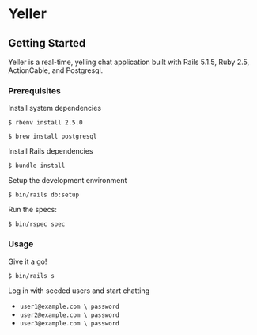 # Yeller

## Getting Started

Yeller is a real-time, yelling chat application built with Rails 5.1.5, Ruby 2.5, ActionCable, and Postgresql.

### Prerequisites

Install system dependencies

```
$ rbenv install 2.5.0
```

```
$ brew install postgresql
```

Install Rails dependencies

```
$ bundle install
```

Setup the development environment

```
$ bin/rails db:setup
```

Run the specs:

```
$ bin/rspec spec
```

### Usage

Give it a go!

```
$ bin/rails s
```

Log in with seeded users and start chatting

* `user1@example.com \ password`
* `user2@example.com \ password`
* `user3@example.com \ password`
